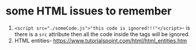 # some HTML issues to remember

1. `<script src="./someCode.js">"this code is ignored!!!"</script>`- is there is a `src` attribute then all the code inside the tags will be ignored.
2. HTML entities- https://www.tutorialspoint.com/html/html_entities.htm
